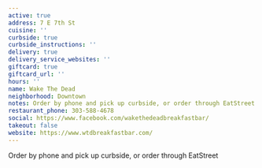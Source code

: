 ```yaml
---
active: true
address: 7 E 7th St
cuisine: ''
curbside: true
curbside_instructions: ''
delivery: true
delivery_service_websites: ''
giftcard: true
giftcard_url: ''
hours: ''
name: Wake The Dead
neighborhood: Downtown
notes: Order by phone and pick up curbside, or order through EatStreet
restaurant_phone: 303-588-4678
social: https://www.facebook.com/wakethedeadbreakfastbar/
takeout: false
website: https://www.wtdbreakfastbar.com/
---
```


Order by phone and pick up curbside, or order through EatStreet